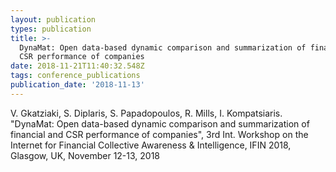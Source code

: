 ```yaml
---
layout: publication
types: publication
title: >-
  DynaMat: Open data-based dynamic comparison and summarization of financial and
  CSR performance of companies
date: 2018-11-21T11:40:32.548Z
tags: conference_publications
publication_date: '2018-11-13'
---
```

V. Gkatziaki, S. Diplaris, S. Papadopoulos, R. Mills, I. Kompatsiaris. "DynaMat: Open data-based dynamic comparison and summarization of financial and CSR performance of companies", 3rd Int.  Workshop on the Internet for Financial Collective Awareness & Intelligence, IFIN 2018, Glasgow, UK, November 12-13, 2018
